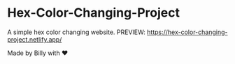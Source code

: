 # Hex-Color-Changing-Project

A simple hex color changing website. PREVIEW: https://hex-color-changing-project.netlify.app/

Made by Billy with ♥

